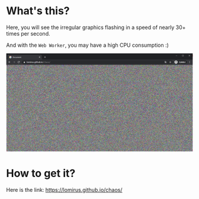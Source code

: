 # What's this?

Here, you will see the irregular graphics flashing in a speed of nearly 30+ times per second.

And with the `Web Worker`, you may have a high CPU consumption :)

![preview](docs/preview.png)

# How to get it?

Here is the link: https://lomirus.github.io/chaos/